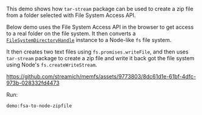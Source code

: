 This demo shows how `tar-stream` package can be used to create a zip file from
a folder selected with File System Access API.

Below demo uses the File System Access API in the browser to get access to a real folder
on the file system. It then converts a [`FileSystemDirectoryHandle`](https://developer.mozilla.org/en-US/docs/Web/API/FileSystemDirectoryHandle) instance
to a Node-like `fs` file system.

It then creates two text files using `fs.promises.writeFile`, and then uses `tar-stream` package to create a zip file
and write it back got the file system using Node's `fs.createWriteStream`.

https://github.com/streamich/memfs/assets/9773803/8dc61d1e-61bf-4dfc-973b-028332fd4473

Run:

```
demo:fsa-to-node-zipfile
```
